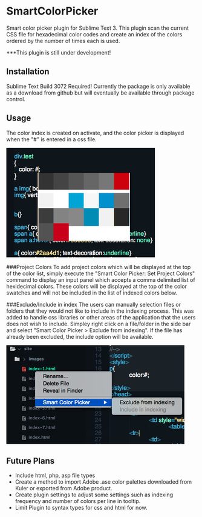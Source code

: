 # SmartColorPicker
Smart color picker plugin for Sublime Text 3. This plugin scan the current CSS file for hexadecimal color codes and create an index of the colors ordered by the number of times each is used.

***This plugin is still under development!

## Installation
Sublime Text Build 3072 Required!
Currently the package is only available as a download from github but will eventually be available through package control.

## Usage
The color index is created on activate, and the color picker is displayed when the "#" is entered in a css file.

![SmartColorPicker](/smart_color_picker.png)

###Project Colors
To add project colors which will be displayed at the top of the color list, simply execute the "Smart Color Picker: Set Project Colors" command to display an input panel which accepts a comma delimited list of hexidecimal colors. These colors will be displayed at the top of the color swatches and will not be included in the list of indexed colors below.

###Exclude/Include in index
The users can manually selection files or folders that they would not like to include in the indexing process. This was added to handle css libraries or other areas of the application that the users does not wish to include. Simpley right click on a file/folder in the side bar and select "Smart Color Picker > Exclude from indexing". If the file has already been excluded, the include option will be available.

![SmartColorPicker](/include_exclude.png)

## Future Plans
- Include html, php, asp file types
- Create a method to import Adobe .ase color palettes downloaded from Kuler or exported from Adobe product.
- Create plugin settings to adjust some settings such as indexing frequency and number of colors per line in tooltip.
- Limit Plugin to syntax types for css and html for now.
